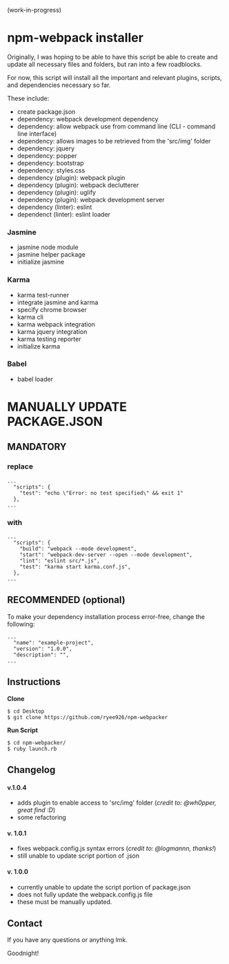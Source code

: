 (work-in-progress)

# npm-webpack installer

Originally, I was hoping to be able to have this script be able to create and update all necessary files and folders, but ran into a few roadblocks.

For now, this script will install all the important and relevant plugins, scripts, and dependencies necessary so far.

These include:

- create package.json
- dependency: webpack development dependency
- dependency: allow webpack use from command line (CLI - command line interface)
- dependency: allows images to be retrieved from the 'src/img' folder
- dependency: jquery
- dependency: popper
- dependency: bootstrap
- dependency: styles.css
- dependency (plugin): webpack plugin
- dependency (plugin): webpack declutterer
- dependency (plugin): uglify
- dependency (plugin): webpack development server
- dependency (linter): eslint
- dependenct (linter): eslint loader

### Jasmine

- jasmine node module
- jasmine helper package
- initialize jasmine

### Karma

- karma test-runner
- integrate jasmine and karma
- specify chrome browser
- karma cli
- karma webpack integration
- karma jquery integration
- karma testing reporter
- initialize karma

### Babel

- babel loader

# MANUALLY UPDATE PACKAGE.JSON

## MANDATORY

### replace
```
...
  "scripts": {
    "test": "echo \"Error: no test specified\" && exit 1"
  },
...
```
### with
```
...
  "scripts": {
    "build": "webpack --mode development",
    "start": "webpack-dev-server --open --mode development",
    "lint": "eslint src/*.js",
    "test": "karma start karma.conf.js",
  },
...
```

## RECOMMENDED (optional)

To make your dependency installation process error-free, change the following:

```
...
  "name": "example-project",
  "version": "1.0.0",
  "description": "",
...
```


## Instructions

**Clone**
```
$ cd Desktop
$ git clone https://github.com/ryee926/npm-webpacker
```


**Run Script**
```
$ cd npm-webpacker/
$ ruby launch.rb
```

## Changelog

#### v.1.0.4
- adds plugin to enable access to 'src/img' folder (*credit to: @wh0pper, great find :D*)
- some refactoring

#### v. 1.0.1
- fixes webpack.config.js syntax errors (*credit to: @logmannn, thanks!*)
- still unable to update script portion of .json

#### v. 1.0.0
- currently unable to update the script portion of package.json
- does not fully update the webpack.config.js file
- these must be manually updated.

## Contact
If you have any questions or anything lmk.

Goodnight!
